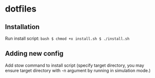 # dotfiles

## Installation
Run install script:
    ```bash
    $ chmod +x install.sh
    $ ./install.sh
    ```

## Adding new config
Add stow command to install script (specify target directory, you may ensure target directory with -n argument by running in simulation mode.)
